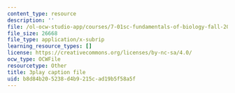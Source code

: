 ```yaml
---
content_type: resource
description: ''
file: /ol-ocw-studio-app/courses/7-01sc-fundamentals-of-biology-fall-2011/b8d84b205238d4b9215cad19b5f58a5f_htYyCEdc8B4.srt
file_size: 26668
file_type: application/x-subrip
learning_resource_types: []
license: https://creativecommons.org/licenses/by-nc-sa/4.0/
ocw_type: OCWFile
resourcetype: Other
title: 3play caption file
uid: b8d84b20-5238-d4b9-215c-ad19b5f58a5f
---
```

